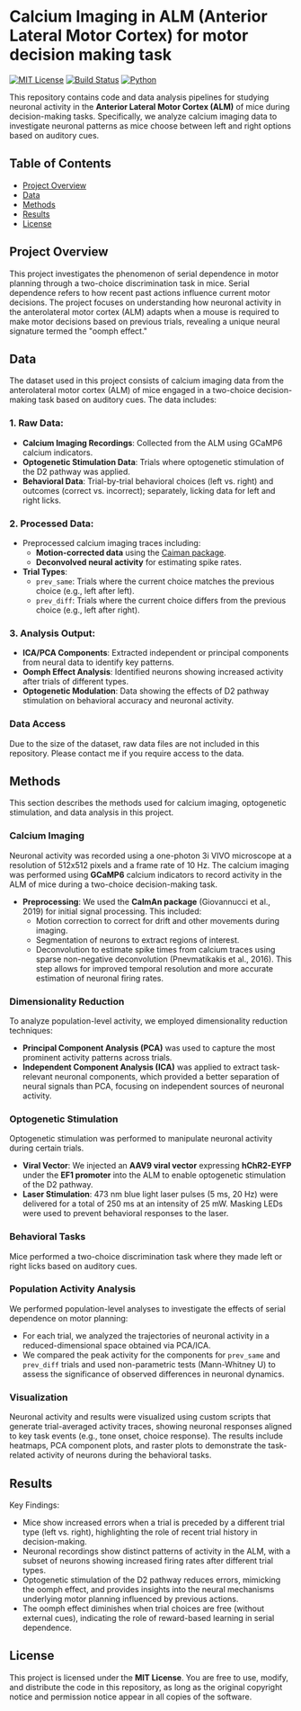 # Calcium Imaging in ALM (Anterior Lateral Motor Cortex) for motor decision making task

[![MIT License](https://img.shields.io/badge/license-MIT-blue.svg)](LICENSE)
[![Build Status](https://img.shields.io/badge/build-passing-brightgreen)]()
[![Python](https://img.shields.io/badge/python-3.x-brightgreen)](https://www.python.org/)

This repository contains code and data analysis pipelines for studying neuronal activity in the **Anterior Lateral Motor Cortex (ALM)** of mice during decision-making tasks. Specifically, we analyze calcium imaging data to investigate neuronal patterns as mice choose between left and right options based on auditory cues.

## Table of Contents

- [Project Overview](#project-overview)
- [Data](#data)
- [Methods](#methods)
- [Results](#results)
- [License](#license)

## Project Overview

This project investigates the phenomenon of serial dependence in motor planning through a two-choice discrimination task in mice. Serial dependence refers to how recent past actions influence current motor decisions. The project focuses on understanding how neuronal activity in the anterolateral motor cortex (ALM) adapts when a mouse is required to make motor decisions based on previous trials, revealing a unique neural signature termed the "oomph effect."

## Data

The dataset used in this project consists of calcium imaging data from the anterolateral motor cortex (ALM) of mice engaged in a two-choice decision-making task based on auditory cues. The data includes:

### 1. Raw Data:
- **Calcium Imaging Recordings**: Collected from the ALM using GCaMP6 calcium indicators.
- **Optogenetic Stimulation Data**: Trials where optogenetic stimulation of the D2 pathway was applied.
- **Behavioral Data**: Trial-by-trial behavioral choices (left vs. right) and outcomes (correct vs. incorrect); separately, licking data for left and right licks.

### 2. Processed Data:
- Preprocessed calcium imaging traces including:
  - **Motion-corrected data** using the [Caiman package](https://github.com/flatironinstitute/CaImAn).
  - **Deconvolved neural activity** for estimating spike rates.
- **Trial Types**:
  - `prev_same`: Trials where the current choice matches the previous choice (e.g., left after left).
  - `prev_diff`: Trials where the current choice differs from the previous choice (e.g., left after right).

### 3. Analysis Output:
- **ICA/PCA Components**: Extracted independent or principal components from neural data to identify key patterns.
- **Oomph Effect Analysis**: Identified neurons showing increased activity after trials of different types.
- **Optogenetic Modulation**: Data showing the effects of D2 pathway stimulation on behavioral accuracy and neuronal activity.

### Data Access
Due to the size of the dataset, raw data files are not included in this repository. Please contact me if you require access to the data.

## Methods

This section describes the methods used for calcium imaging, optogenetic stimulation, and data analysis in this project.

### Calcium Imaging
Neuronal activity was recorded using a one-photon 3i VIVO microscope at a resolution of 512x512 pixels and a frame rate of 10 Hz. The calcium imaging was performed using **GCaMP6** calcium indicators to record activity in the ALM of mice during a two-choice decision-making task.

- **Preprocessing**: We used the **CaImAn package** (Giovannucci et al., 2019) for initial signal processing. This included:
  - Motion correction to correct for drift and other movements during imaging.
  - Segmentation of neurons to extract regions of interest.
  - Deconvolution to estimate spike times from calcium traces using sparse non-negative deconvolution (Pnevmatikakis et al., 2016). This step allows for improved temporal resolution and more accurate estimation of neuronal firing rates.

### Dimensionality Reduction
To analyze population-level activity, we employed dimensionality reduction techniques:
- **Principal Component Analysis (PCA)** was used to capture the most prominent activity patterns across trials.
- **Independent Component Analysis (ICA)** was applied to extract task-relevant neuronal components, which provided a better separation of neural signals than PCA, focusing on independent sources of neuronal activity.

### Optogenetic Stimulation
Optogenetic stimulation was performed to manipulate neuronal activity during certain trials.
- **Viral Vector**: We injected an **AAV9 viral vector** expressing **hChR2-EYFP** under the **EF1 promoter** into the ALM to enable optogenetic stimulation of the D2 pathway.
- **Laser Stimulation**: 473 nm blue light laser pulses (5 ms, 20 Hz) were delivered for a total of 250 ms at an intensity of 25 mW. Masking LEDs were used to prevent behavioral responses to the laser.

### Behavioral Tasks
Mice performed a two-choice discrimination task where they made left or right licks based on auditory cues.

### Population Activity Analysis
We performed population-level analyses to investigate the effects of serial dependence on motor planning:
- For each trial, we analyzed the trajectories of neuronal activity in a reduced-dimensional space obtained via PCA/ICA.
- We compared the peak activity for the components for `prev_same` and `prev_diff` trials and used non-parametric tests (Mann-Whitney U) to assess the significance of observed differences in neuronal dynamics.

### Visualization
Neuronal activity and results were visualized using custom scripts that generate trial-averaged activity traces, showing neuronal responses aligned to key task events (e.g., tone onset, choice response). The results include heatmaps, PCA component plots, and raster plots to demonstrate the task-related activity of neurons during the behavioral tasks.


## Results
Key Findings:  
* Mice show increased errors when a trial is preceded by a different trial type (left vs. right), highlighting the role of recent trial history in decision-making.
* Neuronal recordings show distinct patterns of activity in the ALM, with a subset of neurons showing increased firing rates after different trial types.
* Optogenetic stimulation of the D2 pathway reduces errors, mimicking the oomph effect, and provides insights into the neural mechanisms underlying motor planning influenced by previous actions.
* The oomph effect diminishes when trial choices are free (without external cues), indicating the role of reward-based learning in serial dependence.

## License

This project is licensed under the **MIT License**. You are free to use, modify, and distribute the code in this repository, as long as the original copyright notice and permission notice appear in all copies of the software.




